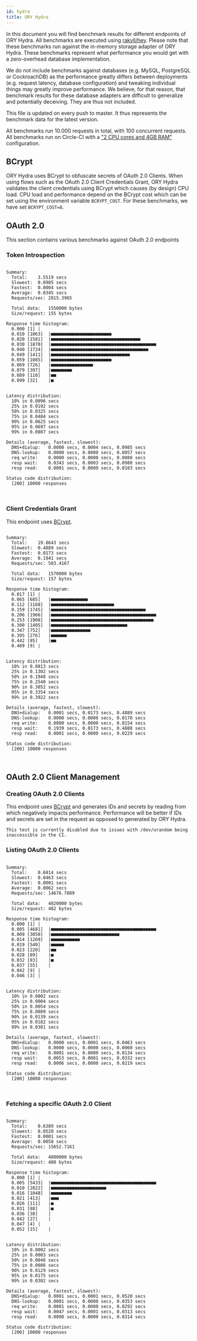 ```yaml
---
id: hydra
title: ORY Hydra
---
```


In this document you will find benchmark results for different endpoints of ORY Hydra. All benchmarks are executed
using [rakyll/hey](https://github.com/rakyll/hey). Please note that these benchmarks run against the in-memory storage
adapter of ORY Hydra. These benchmarks represent what performance you would get with a zero-overhead database implementation.

We do not include benchmarks against databases (e.g. MySQL, PostgreSQL or CockroachDB) as the performance greatly differs between
deployments (e.g. request latency, database configuration) and tweaking individual things may greatly improve performance.
We believe, for that reason, that benchmark results for these database adapters are difficult to generalize and potentially
deceiving. They are thus not included.

This file is updated on every push to master. It thus represents the benchmark data for the latest version.

All benchmarks run 10.000 requests in total, with 100 concurrent requests. All benchmarks run on Circle-CI with a
["2 CPU cores and 4GB RAM"](https://support.circleci.com/hc/en-us/articles/360000489307-Why-do-my-tests-take-longer-to-run-on-CircleCI-than-locally-)
configuration.

## BCrypt

ORY Hydra uses BCrypt to obfuscate secrets of OAuth 2.0 Clients. When using flows such as the OAuth 2.0 Client Credentials
Grant, ORY Hydra validates the client credentials using BCrypt which causes (by design) CPU load. CPU load and performance
depend on the BCrypt cost which can be set using the environment variable `BCRYPT_COST`. For these benchmarks,
we have set `BCRYPT_COST=8`.

## OAuth 2.0

This section contains various benchmarks against OAuth 2.0 endpoints

### Token Introspection

```

Summary:
  Total:	3.5519 secs
  Slowest:	0.0985 secs
  Fastest:	0.0004 secs
  Average:	0.0345 secs
  Requests/sec:	2815.3965
  
  Total data:	1550000 bytes
  Size/request:	155 bytes

Response time histogram:
  0.000 [1]	|
  0.010 [1063]	|■■■■■■■■■■■■■■■■■■■■■■■
  0.020 [1581]	|■■■■■■■■■■■■■■■■■■■■■■■■■■■■■■■■■■
  0.030 [1870]	|■■■■■■■■■■■■■■■■■■■■■■■■■■■■■■■■■■■■■■■■
  0.040 [1724]	|■■■■■■■■■■■■■■■■■■■■■■■■■■■■■■■■■■■■■
  0.049 [1411]	|■■■■■■■■■■■■■■■■■■■■■■■■■■■■■■
  0.059 [1085]	|■■■■■■■■■■■■■■■■■■■■■■■
  0.069 [726]	|■■■■■■■■■■■■■■■■
  0.079 [397]	|■■■■■■■■
  0.089 [110]	|■■
  0.099 [32]	|■


Latency distribution:
  10% in 0.0096 secs
  25% in 0.0192 secs
  50% in 0.0325 secs
  75% in 0.0484 secs
  90% in 0.0625 secs
  95% in 0.0697 secs
  99% in 0.0807 secs

Details (average, fastest, slowest):
  DNS+dialup:	0.0000 secs, 0.0004 secs, 0.0985 secs
  DNS-lookup:	0.0000 secs, 0.0000 secs, 0.0057 secs
  req write:	0.0000 secs, 0.0000 secs, 0.0088 secs
  resp wait:	0.0343 secs, 0.0003 secs, 0.0980 secs
  resp read:	0.0001 secs, 0.0000 secs, 0.0103 secs

Status code distribution:
  [200]	10000 responses



```

### Client Credentials Grant

This endpoint uses [BCrypt](#bcrypt).

```

Summary:
  Total:	19.8643 secs
  Slowest:	0.4889 secs
  Fastest:	0.0173 secs
  Average:	0.1941 secs
  Requests/sec:	503.4167
  
  Total data:	1570000 bytes
  Size/request:	157 bytes

Response time histogram:
  0.017 [1]	|
  0.065 [685]	|■■■■■■■■■■■■■■
  0.112 [1168]	|■■■■■■■■■■■■■■■■■■■■■■■■
  0.159 [1745]	|■■■■■■■■■■■■■■■■■■■■■■■■■■■■■■■■■■■■
  0.206 [1966]	|■■■■■■■■■■■■■■■■■■■■■■■■■■■■■■■■■■■■■■■■
  0.253 [1908]	|■■■■■■■■■■■■■■■■■■■■■■■■■■■■■■■■■■■■■■■
  0.300 [1405]	|■■■■■■■■■■■■■■■■■■■■■■■■■■■■■
  0.347 [752]	|■■■■■■■■■■■■■■■
  0.395 [276]	|■■■■■■
  0.442 [85]	|■■
  0.489 [9]	|


Latency distribution:
  10% in 0.0813 secs
  25% in 0.1302 secs
  50% in 0.1948 secs
  75% in 0.2540 secs
  90% in 0.3052 secs
  95% in 0.3354 secs
  99% in 0.3922 secs

Details (average, fastest, slowest):
  DNS+dialup:	0.0001 secs, 0.0173 secs, 0.4889 secs
  DNS-lookup:	0.0000 secs, 0.0000 secs, 0.0170 secs
  req write:	0.0000 secs, 0.0000 secs, 0.0154 secs
  resp wait:	0.1939 secs, 0.0173 secs, 0.4888 secs
  resp read:	0.0001 secs, 0.0000 secs, 0.0229 secs

Status code distribution:
  [200]	10000 responses



```

## OAuth 2.0 Client Management

### Creating OAuth 2.0 Clients

This endpoint uses [BCrypt](#bcrypt) and generates IDs and secrets by reading from  which negatively impacts
performance. Performance will be better if IDs and secrets are set in the request as opposed to generated by ORY Hydra.

```
This test is currently disabled due to issues with /dev/urandom being inaccessible in the CI.
```

### Listing OAuth 2.0 Clients

```

Summary:
  Total:	0.6814 secs
  Slowest:	0.0463 secs
  Fastest:	0.0001 secs
  Average:	0.0062 secs
  Requests/sec:	14676.7089
  
  Total data:	4820000 bytes
  Size/request:	482 bytes

Response time histogram:
  0.000 [1]	|
  0.005 [4681]	|■■■■■■■■■■■■■■■■■■■■■■■■■■■■■■■■■■■■■■■■
  0.009 [3050]	|■■■■■■■■■■■■■■■■■■■■■■■■■■
  0.014 [1269]	|■■■■■■■■■■■
  0.019 [540]	|■■■■■
  0.023 [220]	|■■
  0.028 [89]	|■
  0.032 [83]	|■
  0.037 [55]	|
  0.042 [9]	|
  0.046 [3]	|


Latency distribution:
  10% in 0.0002 secs
  25% in 0.0004 secs
  50% in 0.0054 secs
  75% in 0.0089 secs
  90% in 0.0139 secs
  95% in 0.0182 secs
  99% in 0.0301 secs

Details (average, fastest, slowest):
  DNS+dialup:	0.0000 secs, 0.0001 secs, 0.0463 secs
  DNS-lookup:	0.0000 secs, 0.0000 secs, 0.0060 secs
  req write:	0.0001 secs, 0.0000 secs, 0.0134 secs
  resp wait:	0.0053 secs, 0.0001 secs, 0.0332 secs
  resp read:	0.0006 secs, 0.0000 secs, 0.0219 secs

Status code distribution:
  [200]	10000 responses



```

### Fetching a specific OAuth 2.0 Client

```

Summary:
  Total:	0.6389 secs
  Slowest:	0.0520 secs
  Fastest:	0.0001 secs
  Average:	0.0058 secs
  Requests/sec:	15652.7161
  
  Total data:	4800000 bytes
  Size/request:	480 bytes

Response time histogram:
  0.000 [1]	|
  0.005 [5433]	|■■■■■■■■■■■■■■■■■■■■■■■■■■■■■■■■■■■■■■■■
  0.010 [2822]	|■■■■■■■■■■■■■■■■■■■■■
  0.016 [1048]	|■■■■■■■■
  0.021 [413]	|■■■
  0.026 [111]	|■
  0.031 [88]	|■
  0.036 [38]	|
  0.042 [27]	|
  0.047 [4]	|
  0.052 [15]	|


Latency distribution:
  10% in 0.0002 secs
  25% in 0.0003 secs
  50% in 0.0046 secs
  75% in 0.0086 secs
  90% in 0.0129 secs
  95% in 0.0175 secs
  99% in 0.0302 secs

Details (average, fastest, slowest):
  DNS+dialup:	0.0001 secs, 0.0001 secs, 0.0520 secs
  DNS-lookup:	0.0001 secs, 0.0000 secs, 0.0353 secs
  req write:	0.0001 secs, 0.0000 secs, 0.0292 secs
  resp wait:	0.0047 secs, 0.0001 secs, 0.0313 secs
  resp read:	0.0008 secs, 0.0000 secs, 0.0314 secs

Status code distribution:
  [200]	10000 responses



```

